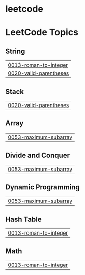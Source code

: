 # leetcode
<!---LeetCode Topics Start-->
# LeetCode Topics
## String
|  |
| ------- |
| [0013-roman-to-integer](https://github.com/ritikstr/leetcode/tree/master/0013-roman-to-integer) |
| [0020-valid-parentheses](https://github.com/ritikstr/leetcode/tree/master/0020-valid-parentheses) |
## Stack
|  |
| ------- |
| [0020-valid-parentheses](https://github.com/ritikstr/leetcode/tree/master/0020-valid-parentheses) |
## Array
|  |
| ------- |
| [0053-maximum-subarray](https://github.com/ritikstr/leetcode/tree/master/0053-maximum-subarray) |
## Divide and Conquer
|  |
| ------- |
| [0053-maximum-subarray](https://github.com/ritikstr/leetcode/tree/master/0053-maximum-subarray) |
## Dynamic Programming
|  |
| ------- |
| [0053-maximum-subarray](https://github.com/ritikstr/leetcode/tree/master/0053-maximum-subarray) |
## Hash Table
|  |
| ------- |
| [0013-roman-to-integer](https://github.com/ritikstr/leetcode/tree/master/0013-roman-to-integer) |
## Math
|  |
| ------- |
| [0013-roman-to-integer](https://github.com/ritikstr/leetcode/tree/master/0013-roman-to-integer) |
<!---LeetCode Topics End-->